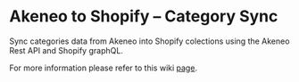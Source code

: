 # Akeneo to Shopify – Category Sync

Sync categories data from Akeneo into Shopify colections using the Akeneo Rest API and Shopify graphQL.

For more information please refer to this wiki [page](https://github.com/alumio-int/akeneo-shopify-templates/wiki/Categories-Synchronization-from-Akeneo-to-Shopify-Collections).
